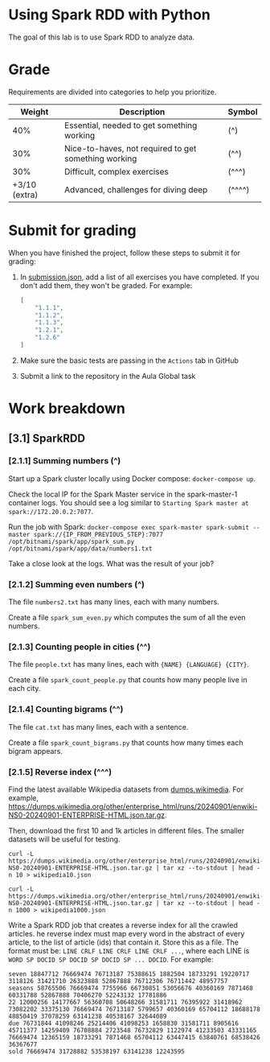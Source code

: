 # Using Spark RDD with Python

The goal of this lab is to use Spark RDD to analyze data.

# Grade

Requirements are divided into categories to help you prioritize.

| Weight               | Description                              | Symbol   |
|----------------------|------------------------------------------|----------|
| 40% | Essential, needed to get something working       | (^)      |
| 30% | Nice-to-haves, not required to get something working | (^^)     |
| 30% | Difficult, complex exercises             | (^^^)    |
| +3/10 (extra) | Advanced, challenges for diving deep       | (^^^^)   |

# Submit for grading

When you have finished the project, follow these steps to submit it for grading:

1. In [submission.json](./submission.json), add a list of all exercises you have completed. If you don't add them, they won't be graded. For example:

    ```json
    [
        "1.1.1",
        "1.1.2",
        "1.1.3",
        "1.2.1",
        "1.2.6"
    ]
    ```
    
2. Make sure the basic tests are passing in the `Actions` tab in GitHub

4. Submit a link to the repository in the Aula Global task

# Work breakdown

## [3.1] SparkRDD

### [2.1.1] Summing numbers (^)

Start up a Spark cluster locally using Docker compose: `docker-compose up`.

Check the local IP for the Spark Master service in the spark-master-1 container logs. You should see a log similar to `Starting Spark master at spark://172.20.0.2:7077`.

Run the job with Spark: `docker-compose exec spark-master spark-submit --master spark://{IP_FROM_PREVIOUS_STEP}:7077 /opt/bitnami/spark/app/spark_sum.py /opt/bitnami/spark/app/data/numbers1.txt`

Take a close look at the logs. What was the result of your job?

### [2.1.2] Summing even numbers (^)

The file `numbers2.txt` has many lines, each with many numbers.

Create a file `spark_sum_even.py` which computes the sum of all the even numbers.


### [2.1.3] Counting people in cities (^^)

The file `people.txt` has many lines, each with `{NAME} {LANGUAGE} {CITY}`.

Create a file `spark_count_people.py` that counts how many people live in each city.

### [2.1.4] Counting bigrams (^^)

The file `cat.txt` has many lines, each with a sentence.

Create a file `spark_count_bigrams.py` that counts how many times each bigram appears.

### [2.1.5] Reverse index (^^^)

Find the latest available Wikipedia datasets from [dumps.wikimedia](https://dumps.wikimedia.org/other/enterprise_html/runs/). For example, https://dumps.wikimedia.org/other/enterprise_html/runs/20240901/enwiki-NS0-20240901-ENTERPRISE-HTML.json.tar.gz.

Then, download the first 10 and 1k articles in different files. The smaller datasets will be useful for testing.

```
curl -L https://dumps.wikimedia.org/other/enterprise_html/runs/20240901/enwiki-NS0-20240901-ENTERPRISE-HTML.json.tar.gz | tar xz --to-stdout | head -n 10 > wikipedia10.json

curl -L https://dumps.wikimedia.org/other/enterprise_html/runs/20240901/enwiki-NS0-20240901-ENTERPRISE-HTML.json.tar.gz | tar xz --to-stdout | head -n 1000 > wikipedia1000.json
```

Write a Spark RDD job that creates a reverse index for all the crawled articles. he reverse index must map every word in the abstract of every article, to the list of article (ids) that contain it. Store this as a file. The format must be: `LINE CRLF LINE CRLF LINE CRLF ...`, where each LINE is `WORD SP DOCID SP DOCID SP DOCID SP ... DOCID`. For example:

```
seven 18847712 76669474 76713187 75388615 1882504 18733291 19220717 3118126 31421710 26323888 52867888 76712306 76711442 48957757
seasons 58765506 76669474 7755966 66730851 53056676 40360169 7871468 60331788 52867888 70406270 52243132 17781886
22 12000256 14177667 56360708 50648266 31581711 76395922 31418962 73082202 33375130 76669474 76713187 5799657 40360169 65704112 18688178 48850419 37078259 63141238 40538167 32644089
due 76731844 41098246 25214406 41098253 1658830 31581711 8905616 45711377 14259409 76708884 2723548 76732829 1122974 41233503 43331165 76669474 12365159 18733291 7871468 65704112 63447415 63840761 68538426 36367677
sold 76669474 31728882 53538197 63141238 12243595
```
